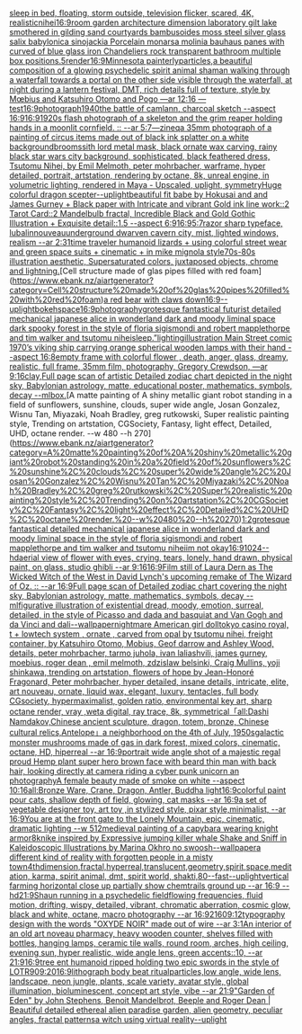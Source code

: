 [sleep in bed, floating, storm outside, television flicker, scared, 4K, realistic](https://www.ebank.nz/aiartgenerator?category=sleep%20in%20bed%2C%20floating%2C%20storm%20outside%2C%20television%20flicker%2C%20scared%2C%204K%2C%20realistic)[nihei](https://www.ebank.nz/aiartgenerator?category=nihei)[16:9](https://www.ebank.nz/aiartgenerator?category=16%3A9)[room garden architecture dimension laboratory gilt lake smothered in gilding sand courtyards bambusoides moss steel silver glass salix babylonica sinojackia Porcelain monarsa molinia bauhaus panes with curved of blue glass iron Chandeliers rock transparent bathroom multiple box positions](https://www.ebank.nz/aiartgenerator?category=room%20garden%20architecture%20dimension%20laboratory%20gilt%20lake%20smothered%20in%20gilding%20sand%20courtyards%20bambusoides%20moss%20steel%20silver%20glass%20salix%20babylonica%20sinojackia%20Porcelain%20monarsa%20molinia%20bauhaus%20panes%20with%20curved%20of%20blue%20glass%20iron%20Chandeliers%20rock%20transparent%20bathroom%20multiple%20box%20positions)[.5](https://www.ebank.nz/aiartgenerator?category=.5)[render](https://www.ebank.nz/aiartgenerator?category=render)[16:9](https://www.ebank.nz/aiartgenerator?category=16%3A9)[Minnesota painterly](https://www.ebank.nz/aiartgenerator?category=Minnesota%20painterly)[particles,](https://www.ebank.nz/aiartgenerator?category=particles%2C)[a beautiful composition of a glowing psychedelic spirit animal shaman walking through a waterfall towards a portal on the other side visible through the waterfall, at night during a lantern festival, DMT,  rich details full of texture, style by Mœbius and Katsuhiro Otomo and Pogo —ar 12:16 —test](https://www.ebank.nz/aiartgenerator?category=a%20beautiful%20composition%20of%20a%20glowing%20psychedelic%20spirit%20animal%20shaman%20walking%20through%20a%20waterfall%20towards%20a%20portal%20on%20the%20other%20side%20visible%20through%20the%20waterfall%2C%20at%20night%20during%20a%20lantern%20festival%2C%20DMT%2C%20%20rich%20details%20full%20of%20texture%2C%20style%20by%20M%C5%93bius%20and%20Katsuhiro%20Otomo%20and%20Pogo%20%E2%80%94ar%2012%3A16%20%E2%80%94test)[16:9](https://www.ebank.nz/aiartgenerator?category=16%3A9)[photograph](https://www.ebank.nz/aiartgenerator?category=photograph)[1940](https://www.ebank.nz/aiartgenerator?category=1940)[the battle of camlann, charcoal sketch --aspect 16:9](https://www.ebank.nz/aiartgenerator?category=the%20battle%20of%20camlann%2C%20charcoal%20sketch%20--aspect%2016%3A9)[16:9](https://www.ebank.nz/aiartgenerator?category=16%3A9)[1920s flash photograph of a skeleton and the grim reaper holding hands in a moonlit cornfield. :: --ar 5:7](https://www.ebank.nz/aiartgenerator?category=1920s%20flash%20photograph%20of%20a%20skeleton%20and%20the%20grim%20reaper%20holding%20hands%20in%20a%20moonlit%20cornfield.%20%3A%3A%20--ar%205%3A7)[—zineq](https://www.ebank.nz/aiartgenerator?category=%E2%80%94zineq)[a 35mm photograph of a painting of circus items made out of black ink splatter on a white background](https://www.ebank.nz/aiartgenerator?category=a%2035mm%20photograph%20of%20a%20painting%20of%20circus%20items%20made%20out%20of%20black%20ink%20splatter%20on%20a%20white%20background)[brooms](https://www.ebank.nz/aiartgenerator?category=brooms)[sith lord metal mask, black ornate wax carving, rainy black star wars city background, sophisticated, black feathered dress, Tsutomu Nihei, by Emil Melmoth, peter mohrbacher, warframe, hyper detailed, portrait, artstation, rendering by octane, 8k, unreal engine, in volumetric lighting, rendered in Maya - Upscaled, uplight, symmetry](https://www.ebank.nz/aiartgenerator?category=sith%20lord%20metal%20mask%2C%20black%20ornate%20wax%20carving%2C%20rainy%20black%20star%20wars%20city%20background%2C%20sophisticated%2C%20black%20feathered%20dress%2C%20Tsutomu%20Nihei%2C%20by%20Emil%20Melmoth%2C%20peter%20mohrbacher%2C%20warframe%2C%20hyper%20detailed%2C%20portrait%2C%20artstation%2C%20rendering%20by%20octane%2C%208k%2C%20unreal%20engine%2C%20in%20volumetric%20lighting%2C%20rendered%20in%20Maya%20-%20Upscaled%2C%20uplight%2C%20symmetry)[Huge colorful dragon scepter](https://www.ebank.nz/aiartgenerator?category=Huge%20colorful%20dragon%20scepter)[--uplight](https://www.ebank.nz/aiartgenerator?category=--uplight)[beautiful fit babe by Hokusai and and James Gurney + Black paper with Intricate and vibrant Gold ink line work::2 Tarot Card::2 Mandelbulb fractal, Incredible Black and Gold Gothic Illustration + Exquisite detail::1.5 --aspect 6:9](https://www.ebank.nz/aiartgenerator?category=beautiful%20fit%20babe%20by%20Hokusai%20and%20and%20James%20Gurney%20%2B%20Black%20paper%20with%20Intricate%20and%20vibrant%20Gold%20ink%20line%20work%3A%3A2%20Tarot%20Card%3A%3A2%20Mandelbulb%20fractal%2C%20Incredible%20Black%20and%20Gold%20Gothic%20Illustration%20%2B%20Exquisite%20detail%3A%3A1.5%20--aspect%206%3A9)[16:9](https://www.ebank.nz/aiartgenerator?category=16%3A9)[5:7](https://www.ebank.nz/aiartgenerator?category=5%3A7)[razor sharp typeface, lubalin](https://www.ebank.nz/aiartgenerator?category=razor%20sharp%20typeface%2C%20lubalin)[nouveau](https://www.ebank.nz/aiartgenerator?category=nouveau)[underground dwarven cavern city, mist, lighted windows, realism --ar 2:3](https://www.ebank.nz/aiartgenerator?category=underground%20dwarven%20cavern%20city%2C%20mist%2C%20lighted%20windows%2C%20realism%20--ar%202%3A3)[1](https://www.ebank.nz/aiartgenerator?category=1)[time traveler humanoid lizards + using colorful street wear and green space suits + cinematic + in mike mignola style](https://www.ebank.nz/aiartgenerator?category=time%20traveler%20humanoid%20lizards%20%2B%20using%20colorful%20street%20wear%20and%20green%20space%20suits%20%2B%20cinematic%20%2B%20in%20mike%20mignola%20style)[70s-80s illustration aesthetic, Supersaturated colors, juxtaposed objects, chrome and lightning.](https://www.ebank.nz/aiartgenerator?category=70s-80s%20illustration%20aesthetic%2C%20Supersaturated%20colors%2C%20juxtaposed%20objects%2C%20chrome%20and%20lightning.)[Cell structure made of glas pipes filled with red foam](https://www.ebank.nz/aiartgenerator?category=Cell%20structure%20made%20of%20glas%20pipes%20filled%20with%20red%20foam)[a red bear with claws down](https://www.ebank.nz/aiartgenerator?category=a%20red%20bear%20with%20claws%20down)[16:9](https://www.ebank.nz/aiartgenerator?category=16%3A9)[--uplight](https://www.ebank.nz/aiartgenerator?category=--uplight)[bokeh](https://www.ebank.nz/aiartgenerator?category=bokeh)[space](https://www.ebank.nz/aiartgenerator?category=space)[16:9](https://www.ebank.nz/aiartgenerator?category=16%3A9)[photography](https://www.ebank.nz/aiartgenerator?category=photography)[grotesque fantastical futurist detailed mechanical japanese alice in wonderland dark and moody liminal space dark spooky forest in the style of floria sigismondi and robert mapplethorpe and tim walker and tsutomu nihei](https://www.ebank.nz/aiartgenerator?category=grotesque%20fantastical%20futurist%20detailed%20mechanical%20japanese%20alice%20in%20wonderland%20dark%20and%20moody%20liminal%20space%20dark%20spooky%20forest%20in%20the%20style%20of%20floria%20sigismondi%20and%20robert%20mapplethorpe%20and%20tim%20walker%20and%20tsutomu%20nihei)[sleep.”](https://www.ebank.nz/aiartgenerator?category=sleep.%E2%80%9D)[lighting](https://www.ebank.nz/aiartgenerator?category=lighting)[illustration Main Street comic 1970’s  viking ship carrying orange spherical wooden lamps with their hand --aspect 16:8](https://www.ebank.nz/aiartgenerator?category=illustration%20Main%20Street%20comic%201970%E2%80%99s%20%20viking%20ship%20carrying%20orange%20spherical%20wooden%20lamps%20with%20their%20hand%20--aspect%2016%3A8)[empty frame with colorful flower , death, anger, glass, dreamy, realistic, full frame, 35mm film, photography, Gregory Crewdson, —ar 9:16](https://www.ebank.nz/aiartgenerator?category=empty%20frame%20with%20colorful%20flower%20%2C%20death%2C%20anger%2C%20glass%2C%20dreamy%2C%20realistic%2C%20full%20frame%2C%2035mm%20film%2C%20photography%2C%20Gregory%20Crewdson%2C%20%E2%80%94ar%209%3A16)[clay,](https://www.ebank.nz/aiartgenerator?category=clay%2C)[Full page scan of artistic Detailed zodiac chart depicted in the night sky, Babylonian astrology, matte, educational poster, mathematics, symbols, decay --ml](https://www.ebank.nz/aiartgenerator?category=Full%20page%20scan%20of%20artistic%20Detailed%20zodiac%20chart%20depicted%20in%20the%20night%20sky%2C%20Babylonian%20astrology%2C%20matte%2C%20educational%20poster%2C%20mathematics%2C%20symbols%2C%20decay%20--ml)[box.](https://www.ebank.nz/aiartgenerator?category=box.)[A matte painting of A shiny metallic giant robot standing in a field of sunflowers, sunshine, clouds, super wide angle, Josan Gonzalez, Wisnu Tan, Miyazaki, Noah Bradley, greg rutkowski, Super realistic painting style, Trending on artstation, CGSociety, Fantasy, light effect, Detailed, UHD, octane render. --w 480 --h 270](https://www.ebank.nz/aiartgenerator?category=A%20matte%20painting%20of%20A%20shiny%20metallic%20giant%20robot%20standing%20in%20a%20field%20of%20sunflowers%2C%20sunshine%2C%20clouds%2C%20super%20wide%20angle%2C%20Josan%20Gonzalez%2C%20Wisnu%20Tan%2C%20Miyazaki%2C%20Noah%20Bradley%2C%20greg%20rutkowski%2C%20Super%20realistic%20painting%20style%2C%20Trending%20on%20artstation%2C%20CGSociety%2C%20Fantasy%2C%20light%20effect%2C%20Detailed%2C%20UHD%2C%20octane%20render.%20--w%20480%20--h%20270)[1:2](https://www.ebank.nz/aiartgenerator?category=1%3A2)[grotesque fantastical detailed mechanical japanese alice in wonderland dark and moody liminal space in the style of floria sigismondi and robert mapplethorpe and tim walker and tsutomu nihei](https://www.ebank.nz/aiartgenerator?category=grotesque%20fantastical%20detailed%20mechanical%20japanese%20alice%20in%20wonderland%20dark%20and%20moody%20liminal%20space%20in%20the%20style%20of%20floria%20sigismondi%20and%20robert%20mapplethorpe%20and%20tim%20walker%20and%20tsutomu%20nihei)[im not okay](https://www.ebank.nz/aiartgenerator?category=im%20not%20okay)[16:9](https://www.ebank.nz/aiartgenerator?category=16%3A9)[1024--hd](https://www.ebank.nz/aiartgenerator?category=1024--hd)[aerial view of flower with eyes, crying, tears, lonely, hand drawn, physical paint, on glass, studio ghibli --ar 9:16](https://www.ebank.nz/aiartgenerator?category=aerial%20view%20of%20flower%20with%20eyes%2C%20crying%2C%20tears%2C%20lonely%2C%20hand%20drawn%2C%20physical%20paint%2C%20on%20glass%2C%20studio%20ghibli%20--ar%209%3A16)[16:9](https://www.ebank.nz/aiartgenerator?category=16%3A9)[Film still of Laura Dern as The Wicked Witch of the West in David Lynch's upcoming remake of The Wizard of Oz. :: --ar 16:9](https://www.ebank.nz/aiartgenerator?category=Film%20still%20of%20Laura%20Dern%20as%20The%20Wicked%20Witch%20of%20the%20West%20in%20David%20Lynch%27s%20upcoming%20remake%20of%20The%20Wizard%20of%20Oz.%20%3A%3A%20--ar%2016%3A9)[Full page scan of Detailed zodiac chart covering the night sky, Babylonian astrology, matte, mathematics, symbols, decay --ml](https://www.ebank.nz/aiartgenerator?category=Full%20page%20scan%20of%20Detailed%20zodiac%20chart%20covering%20the%20night%20sky%2C%20Babylonian%20astrology%2C%20matte%2C%20mathematics%2C%20symbols%2C%20decay%20--ml)[figurative illustration of existential dread, moody, emotion, surreal, detailed, in the style of Picasso and dada and basquiat and Van Gogh and da Vinci and dali](https://www.ebank.nz/aiartgenerator?category=figurative%20illustration%20of%20existential%20dread%2C%20moody%2C%20emotion%2C%20surreal%2C%20detailed%2C%20in%20the%20style%20of%20Picasso%20and%20dada%20and%20basquiat%20and%20Van%20Gogh%20and%20da%20Vinci%20and%20dali)[--wallpaper](https://www.ebank.nz/aiartgenerator?category=--wallpaper)[nightmare American girl doll](https://www.ebank.nz/aiartgenerator?category=nightmare%20American%20girl%20doll)[tokyo casino royal, t + lowtech system , ornate , carved from opal by tsutomu nihei, freight container, by Katsuhiro Otomo, Mobius, Geof darrow and Ashley Wood, details, peter mohrbacher, tarmo juhola, ivan laliashvili, james gurney, moebius, roger dean , emil melmoth, zdzislaw belsinki, Craig Mullins, yoji shinkawa, trending on artstation, flowers of hope by Jean-Honoré Fragonard, Peter mohrbacher, hyper detailed, insane details, intricate, elite, art nouveau, ornate, liquid wax, elegant, luxury, tentacles, full body CGsociety, hypermaximalist, golden ratio, environmental key art, sharp octane render, vray ,weta digital, ray trace, 8k, symmetrical](https://www.ebank.nz/aiartgenerator?category=tokyo%20casino%20royal%2C%20t%20%2B%20lowtech%20system%20%2C%20ornate%20%2C%20carved%20from%20opal%20by%20tsutomu%20nihei%2C%20freight%20container%2C%20by%20Katsuhiro%20Otomo%2C%20Mobius%2C%20Geof%20darrow%20and%20Ashley%20Wood%2C%20details%2C%20peter%20mohrbacher%2C%20tarmo%20juhola%2C%20ivan%20laliashvili%2C%20james%20gurney%2C%20moebius%2C%20roger%20dean%20%2C%20emil%20melmoth%2C%20zdzislaw%20belsinki%2C%20Craig%20Mullins%2C%20yoji%20shinkawa%2C%20trending%20on%20artstation%2C%20flowers%20of%20hope%20by%20Jean-Honor%C3%A9%20Fragonard%2C%20Peter%20mohrbacher%2C%20hyper%20detailed%2C%20insane%20details%2C%20intricate%2C%20elite%2C%20art%20nouveau%2C%20ornate%2C%20liquid%20wax%2C%20elegant%2C%20luxury%2C%20tentacles%2C%20full%20body%20CGsociety%2C%20hypermaximalist%2C%20golden%20ratio%2C%20environmental%20key%20art%2C%20sharp%20octane%20render%2C%20vray%20%2Cweta%20digital%2C%20ray%20trace%2C%208k%2C%20symmetrical)[「all:Dashi Namdakov,Chinese ancient sculpture, dragon, totem, bronze,  Chinese cultural relics,Antelope」](https://www.ebank.nz/aiartgenerator?category=%E3%80%8Call%3ADashi%20Namdakov%2CChinese%20ancient%20sculpture%2C%20dragon%2C%20totem%2C%20bronze%2C%20%20Chinese%20cultural%20relics%2CAntelope%E3%80%8D)[a neighborhood on the 4th of July, 1950s](https://www.ebank.nz/aiartgenerator?category=a%20neighborhood%20on%20the%204th%20of%20July%2C%201950s)[galactic monster mushrooms made of gas in dark forest, mixed colors, cinematic, octane, HD, hiperreal --ar 16:9](https://www.ebank.nz/aiartgenerator?category=galactic%20monster%20mushrooms%20made%20of%20gas%20in%20dark%20forest%2C%20mixed%20colors%2C%20cinematic%2C%20octane%2C%20HD%2C%20hiperreal%20--ar%2016%3A9)[portrait wide angle shot of a majestic regal proud Hemp plant super hero brown face with beard thin man with back hair, looking directly at camera riding a cyber punk unicorn an ](https://www.ebank.nz/aiartgenerator?category=portrait%20wide%20angle%20shot%20of%20a%20majestic%20regal%20proud%20Hemp%20plant%20super%20hero%20brown%20face%20with%20beard%20thin%20man%20with%20back%20hair%2C%20looking%20directly%20at%20camera%20riding%20a%20cyber%20punk%20unicorn%20an%20)[photography](https://www.ebank.nz/aiartgenerator?category=photography)[A female beauty made of smoke on white --aspect 10:16](https://www.ebank.nz/aiartgenerator?category=A%20female%20beauty%20made%20of%20smoke%20on%20white%20--aspect%2010%3A16)[all:Bronze Ware, Crane, Dragon, Antler, Buddha light](https://www.ebank.nz/aiartgenerator?category=all%3ABronze%20Ware%2C%20Crane%2C%20Dragon%2C%20Antler%2C%20Buddha%20light)[16:9](https://www.ebank.nz/aiartgenerator?category=16%3A9)[colorful paint pour cats, shallow depth of field, glowing, cat masks --ar 16:9](https://www.ebank.nz/aiartgenerator?category=colorful%20paint%20pour%20cats%2C%20shallow%20depth%20of%20field%2C%20glowing%2C%20cat%20masks%20--ar%2016%3A9)[a set of vegetable designer toy, art toy ,in stylized style, pixar style,minimalist, --ar 16:9](https://www.ebank.nz/aiartgenerator?category=a%20set%20of%20vegetable%20designer%20toy%2C%20art%20toy%20%2Cin%20stylized%20style%2C%20pixar%20style%2Cminimalist%2C%20--ar%2016%3A9)[You are at the front gate to the Lonely Mountain, epic, cinematic, dramatic lighting --w 512](https://www.ebank.nz/aiartgenerator?category=You%20are%20at%20the%20front%20gate%20to%20the%20Lonely%20Mountain%2C%20epic%2C%20cinematic%2C%20dramatic%20lighting%20--w%20512)[medieval painting of a capybara wearing knight armor](https://www.ebank.nz/aiartgenerator?category=medieval%20painting%20of%20a%20capybara%20wearing%20knight%20armor)[8k](https://www.ebank.nz/aiartgenerator?category=8k)[nike inspired by Expressive jumping killer whale Shake and Sniff in Kaleidoscopic Illustrations by Marina Okhro no swoosh](https://www.ebank.nz/aiartgenerator?category=nike%20inspired%20by%20Expressive%20jumping%20killer%20whale%20Shake%20and%20Sniff%20in%20Kaleidoscopic%20Illustrations%20by%20Marina%20Okhro%20no%20swoosh)[--wallpaper](https://www.ebank.nz/aiartgenerator?category=--wallpaper)[a different kind of reality with forgotten people in a misty town](https://www.ebank.nz/aiartgenerator?category=a%20different%20kind%20of%20reality%20with%20forgotten%20people%20in%20a%20misty%20town)[4thdimension,fractal,hyperreal,translucent,geometry,spirit,space,meditation, karma, spirit animal, dmt, spirit world, shakti,](https://www.ebank.nz/aiartgenerator?category=4thdimension%2Cfractal%2Chyperreal%2Ctranslucent%2Cgeometry%2Cspirit%2Cspace%2Cmeditation%2C%20karma%2C%20spirit%20animal%2C%20dmt%2C%20spirit%20world%2C%20shakti%2C)[80](https://www.ebank.nz/aiartgenerator?category=80)[--fast](https://www.ebank.nz/aiartgenerator?category=--fast)[--uplight](https://www.ebank.nz/aiartgenerator?category=--uplight)[vertical farming horizontal close up partially show chemtrails ground up --ar 16:9 --hd](https://www.ebank.nz/aiartgenerator?category=vertical%20farming%20horizontal%20close%20up%20partially%20show%20chemtrails%20ground%20up%20--ar%2016%3A9%20--hd)[21:9](https://www.ebank.nz/aiartgenerator?category=21%3A9)[Shaun running in a psychedelic field](https://www.ebank.nz/aiartgenerator?category=Shaun%20running%20in%20a%20psychedelic%20field)[flowing frequencies, fluid motion, drifting, wispy, detailed, vibrant, chromatic aberration, cosmic glow, black and white, octane, macro photography --ar 16:9](https://www.ebank.nz/aiartgenerator?category=flowing%20frequencies%2C%20fluid%20motion%2C%20drifting%2C%20wispy%2C%20detailed%2C%20vibrant%2C%20chromatic%20aberration%2C%20cosmic%20glow%2C%20black%20and%20white%2C%20octane%2C%20macro%20photography%20--ar%2016%3A9)[2160](https://www.ebank.nz/aiartgenerator?category=2160)[9:12](https://www.ebank.nz/aiartgenerator?category=9%3A12)[typography design with the words "OXYDE NOIR" made out of wire --ar 3:1](https://www.ebank.nz/aiartgenerator?category=typography%20design%20with%20the%20words%20%22OXYDE%20NOIR%22%20made%20out%20of%20wire%20--ar%203%3A1)[An interior of an old art noveau pharmacy, heavy wooden counter, shelves filled with bottles, hanging lamps, ceramic tile walls, round room, arches, high ceiling, evening sun, hyper realistic, wide angle lens, green accents::10, --ar 21:9](https://www.ebank.nz/aiartgenerator?category=An%20interior%20of%20an%20old%20art%20noveau%20pharmacy%2C%20heavy%20wooden%20counter%2C%20shelves%20filled%20with%20bottles%2C%20hanging%20lamps%2C%20ceramic%20tile%20walls%2C%20round%20room%2C%20arches%2C%20high%20ceiling%2C%20evening%20sun%2C%20hyper%20realistic%2C%20wide%20angle%20lens%2C%20green%20accents%3A%3A10%2C%20--ar%2021%3A9)[16:9](https://www.ebank.nz/aiartgenerator?category=16%3A9)[tree ent humanoid ripped holding two epic swords in the style of LOTR](https://www.ebank.nz/aiartgenerator?category=tree%20ent%20humanoid%20ripped%20holding%20two%20epic%20swords%20in%20the%20style%20of%20LOTR)[90](https://www.ebank.nz/aiartgenerator?category=90)[9:20](https://www.ebank.nz/aiartgenerator?category=9%3A20)[16:9](https://www.ebank.nz/aiartgenerator?category=16%3A9)[lithograph body beat ritual](https://www.ebank.nz/aiartgenerator?category=lithograph%20body%20beat%20ritual)[particles,](https://www.ebank.nz/aiartgenerator?category=particles%2C)[low angle, wide lens, landscape, neon jungle, plants, scale variety, avatar style, global illumination, bioluminescent, concept art style, vibe --ar 21:9](https://www.ebank.nz/aiartgenerator?category=low%20angle%2C%20wide%20lens%2C%20landscape%2C%20neon%20jungle%2C%20plants%2C%20scale%20variety%2C%20avatar%20style%2C%20global%20illumination%2C%20bioluminescent%2C%20concept%20art%20style%2C%20vibe%20--ar%2021%3A9)["Garden of Eden" by John Stephens, Benoit Mandelbrot, Beeple and Roger Dean | Beautiful detailed ethereal alien paradise garden, alien geometry, peculiar angles, fractal patterns](https://www.ebank.nz/aiartgenerator?category=%22Garden%20of%20Eden%22%20by%20John%20Stephens%2C%20Benoit%20Mandelbrot%2C%20Beeple%20and%20Roger%20Dean%20%7C%20Beautiful%20detailed%20ethereal%20alien%20paradise%20garden%2C%20alien%20geometry%2C%20peculiar%20angles%2C%20fractal%20patterns)[a witch using virtual reality](https://www.ebank.nz/aiartgenerator?category=a%20witch%20using%20virtual%20reality)[--uplight](https://www.ebank.nz/aiartgenerator?category=--uplight)